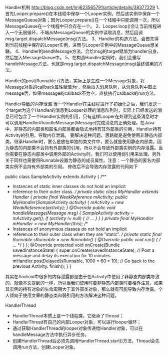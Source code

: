 Handler机制
http://blog.csdn.net/lmj623565791/article/details/38377229
1、首先Looper.prepare()在本线程中保存一个Looper实例，然后该实例中保存一个MessageQueue对象；因为Looper.prepare()在一个线程中只能调用一次，所以MessageQueue在一个线程中只会存在一个。
2、Looper.loop()会让当前线程进入一个无限循环，不端从MessageQueue的实例中读取消息，然后回调msg.target.dispatchMessage(msg)方法。
3、Handler的构造方法，会首先得到当前线程中保存的Looper实例，进而与Looper实例中的MessageQueue想关联。
4、Handler的sendMessage方法，会给msg的target赋值为handler自身，然后加入MessageQueue中。
5、在构造Handler实例时，我们会重写handleMessage方法，也就是msg.target.dispatchMessage(msg)最终调用的方法。

Handler的post(Runnable r)方法，实际上是生成一个Message对象，将Message对象的callback属性赋值为r，然后放入消息队列，从消息队列中取出message后，如果message的callback不为空，直接执行callback的run方法。

Handler导致的内存泄漏
当一个Handler在主线程进行了初始化之后，我们发送一个target为这个Handler的消息到Looper处理的消息队列时，实际上已经发送的消息已经包含了一个Handler实例的引用，只有这样Looper在处理到这条消息时才可以调用Handler#handleMessage(Message)完成消息的正确处理。在Java中，非静态的内部类和匿名内部类都会隐式地持有其外部类的引用，Handler持有Activity的引用，导致内存泄漏。
要解决这种问题，思路就是避免使用非静态内部类，继承Handler时，要么是放在单独的类文件中，要么就是使用静态内部类。因为静态的内部类不会持有外部类的引用，所以不会导致外部类实例的内存泄露。当你需要在静态内部类中调用外部的Activity时，我们可以使用弱引用来处理。另外关于同样也需要将Runnable设置为静态的成员属性。注意：一个静态的匿名内部类实例不会持有外部类的引用。 修改后不会导致内存泄露的代码如下

public class SampleActivity extends Activity {
  /**
   * Instances of static inner classes do not hold an implicit
   * reference to their outer class.
   */
  private static class MyHandler extends Handler {
    private final WeakReference<SampleActivity> mActivity;
    public MyHandler(SampleActivity activity) {
      mActivity = new WeakReference<SampleActivity>(activity);
    }
    @Override
    public void handleMessage(Message msg) {
      SampleActivity activity = mActivity.get();
      if (activity != null) {
        // ...
      }
    }
  }
  private final MyHandler mHandler = new MyHandler(this);
  /**
   * Instances of anonymous classes do not hold an implicit
   * reference to their outer class when they are "static".
   */
  private static final Runnable sRunnable = new Runnable() {
      @Override
      public void run() { /* ... */ }
  };
  @Override
  protected void onCreate(Bundle savedInstanceState) {
    super.onCreate(savedInstanceState);
    // Post a message and delay its execution for 10 minutes.
    mHandler.postDelayed(sRunnable, 1000 * 60 * 10);
    // Go back to the previous Activity.
    finish();
  }
}

其实在Android中很多的内存泄露都是由于在Activity中使用了非静态内部类导致的，就像本文提到的一样，所以当我们使用时要非静态内部类时要格外注意，如果其实例的持有对象的生命周期大于其外部类对象，那么就有可能导致内存泄露。个人倾向于使用文章的静态类和弱引用的方法解决这种问题。

HandlerThread
* HandlerThread本质上是一个线程类，它继承了Thread；
* HandlerThread有自己的内部Looper对象，可以进行looper循环；
* 通过获取HandlerThread的looper对象传递给Handler对象，可以在handleMessage方法中执行异步任务。
* 创建HandlerThread后必须先调用HandlerThread.start()方法，Thread会先调用run方法，创建Looper对象。
